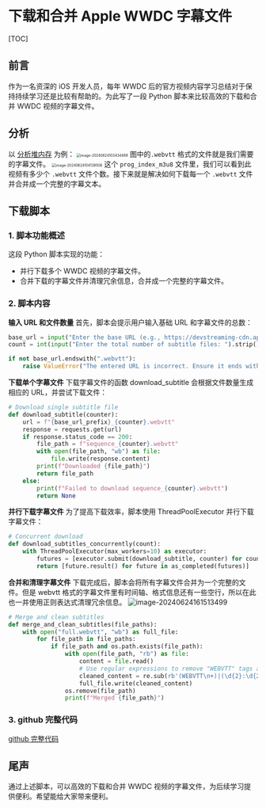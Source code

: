 # 下载和合并 Apple WWDC 字幕文件

[TOC]

## 前言

作为一名资深的 iOS 开发人员，每年 WWDC 后的官方视频内容学习总结对于保持持续学习还是比较有帮助的。为此写了一段 Python 脚本来比较高效的下载和合并 WWDC 视频的字幕文件。

## 分析

以 [分析堆内存](https://developer.apple.com/cn/videos/play/wwdc2024/10173/) 为例：
<img src="https://cdn.jsdelivr.net/gh/cocoonbud/TyporaPic@master//image-20240624103434488.png" alt="image-20240624103434488" style="zoom:50%;" />
图中的`.webvtt` 格式的文件就是我们需要的字幕文件。
<img src="https://cdn.jsdelivr.net/gh/cocoonbud/TyporaPic@master//image-20240624104139506.png" alt="image-20240624104139506" style="zoom:50%;" />
这个 `prog_index_m3u8` 文件里，我们可以看到此视频有多少个 `.webvtt` 文件个数。接下来就是解决如何下载每一个 `.webvtt` 文件并合并成一个完整的字幕文本。

## 下载脚本
### 1. 脚本功能概述
这段 Python 脚本实现的功能：
- 并行下载多个 WWDC 视频的字幕文件。
- 合并下载的字幕文件并清理冗余信息，合并成一个完整的字幕文件。
### 2. 脚本内容
**输入 URL 和文件数量**
首先，脚本会提示用户输入基础 URL 和字幕文件的总数：

```python
base_url = input("Enter the base URL (e.g., https://devstreaming-cdn.apple.com/videos/wwdc/2024/10173/4/xx-xx-xx-xx-xx/subtitles/eng/sequence_0.webvtt): ").strip()
count = int(input("Enter the total number of subtitle files: ").strip())

if not base_url.endswith(".webvtt"):
    raise ValueError("The entered URL is incorrect. Ensure it ends with .webvtt.")
```
**下载单个字幕文件**
下载字幕文件的函数 download_subtitle 会根据文件数量生成相应的 URL，并尝试下载文件：

```python
# Download single subtitle file
def download_subtitle(counter):
    url = f"{base_url_prefix}_{counter}.webvtt"
    response = requests.get(url)
    if response.status_code == 200:
        file_path = f"sequence_{counter}.webvtt"
        with open(file_path, "wb") as file:
            file.write(response.content)
        print(f"Downloaded {file_path}")
        return file_path
    else:
        print(f"Failed to download sequence_{counter}.webvtt")
        return None
```
**并行下载字幕文件**
为了提高下载效率，脚本使用 ThreadPoolExecutor 并行下载字幕文件：
```python
# Concurrent download
def download_subtitles_concurrently(count):
    with ThreadPoolExecutor(max_workers=10) as executor:
        futures = [executor.submit(download_subtitle, counter) for counter in range(count)]
        return [future.result() for future in as_completed(futures)]
```
**合并和清理字幕文件**
下载完成后，脚本会将所有字幕文件合并为一个完整的文件。但是 webvtt 格式的字幕文件里有时间轴、格式信息还有一些空行，所以在此也一并使用正则表达式清理冗余信息。
![image-20240624161513499](https://cdn.jsdelivr.net/gh/cocoonbud/TyporaPic@master//image-20240624161513499.png)

```python
# Merge and clean subtitles
def merge_and_clean_subtitles(file_paths):
    with open("full.webvtt", "wb") as full_file:
        for file_path in file_paths:
            if file_path and os.path.exists(file_path):
                with open(file_path, "rb") as file:
                    content = file.read()
                    # Use regular expressions to remove "WEBVTT" tags and timestamp lines
                    cleaned_content = re.sub(rb'(WEBVTT\n+)|(\d{2}:\d{2}:\d{2}\.\d{3} --> \d{2}:\d{2}:\d{2}\.\d{3}\n)|(\n{2,})', b'', content)
                    full_file.write(cleaned_content)
                os.remove(file_path)
                print(f"Merged {file_path}")
```
### 3. github 完整代码
[github 完整代码](https://github.com/cocoonbud/wwdc-tools-notes/tree/master/tools)

## 尾声

通过上述脚本，可以高效的下载和合并 WWDC 视频的字幕文件，为后续学习提供便利。希望能给大家带来便利。